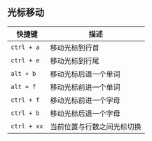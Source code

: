 ## 光标移动
快捷键|描述
-----------|------------
`ctrl + a` | 移动光标到行首
`ctrl + e` | 移动光标到行尾
`alt + b` | 移动光标后退一个单词
`alt + f` | 移动光标前进一个单词
`ctrl + f` | 移动光标前进一个字母
`ctrl + b` | 移动光标后退一个字母
`ctrl + xx` | 当前位置与行数之间光标切换
<!--stackedit_data:
eyJoaXN0b3J5IjpbLTEzOTMyNjc5NTBdfQ==
-->
